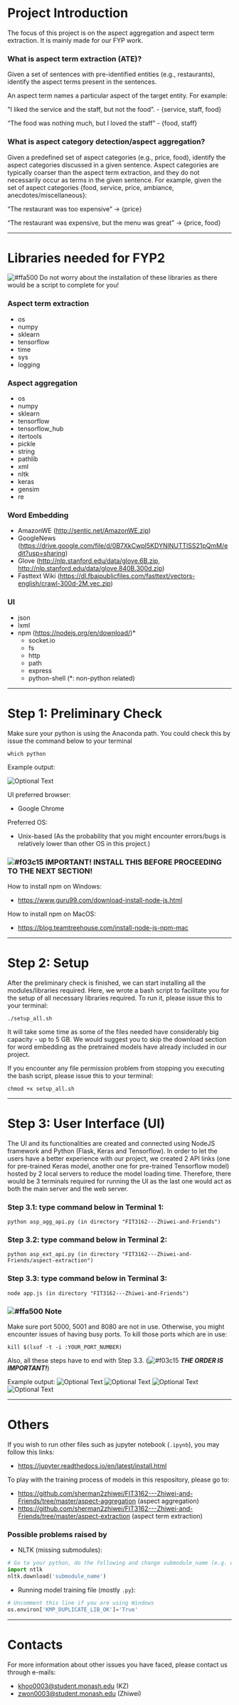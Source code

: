 # Project Introduction
The focus of this project is on the aspect aggregation and aspect term extraction. It is mainly made for our FYP work.

### What is aspect term extraction (ATE)?
Given a set of sentences with pre-identified entities (e.g., restaurants), identify the aspect terms present in the sentences.

An aspect term names a particular aspect of the target entity. For example:

"I liked the service and the staff, but not the food”. -  {service, staff, food}

“The food was nothing much, but I loved the staff” - {food, staff}

### What is aspect category detection/aspect aggregation?
Given a predefined set of aspect categories (e.g., price, food), identify the aspect categories discussed in a given sentence. Aspect categories are typically coarser than the aspect term extraction, and they do not necessarily occur as terms in the given sentence. For example, given the set of aspect categories {food, service, price, ambiance, anecdotes/miscellaneous}:

“The restaurant was too expensive”  → {price}

“The restaurant was expensive, but the menu was great” → {price, food}

***

# Libraries needed for FYP2
![#ffa500](https://placehold.it/15/ffa500/000000?text=+) Do not worry about the installation of these libraries as there would be a script to complete for you!

### Aspect term extraction
  - os
  - numpy
  - sklearn
  - tensorflow
  - time
  - sys
  - logging

### Aspect aggregation
  - os
  - numpy
  - sklearn
  - tensorflow
  - tensorflow_hub
  - itertools
  - pickle
  - string
  - pathlib
  - xml
  - nltk
  - keras
  - gensim
  - re

### Word Embedding
  - AmazonWE (http://sentic.net/AmazonWE.zip)
  - GoogleNews (https://drive.google.com/file/d/0B7XkCwpI5KDYNlNUTTlSS21pQmM/edit?usp=sharing)
  - Glove (http://nlp.stanford.edu/data/glove.6B.zip, http://nlp.stanford.edu/data/glove.840B.300d.zip)
  - Fasttext Wiki (https://dl.fbaipublicfiles.com/fasttext/vectors-english/crawl-300d-2M.vec.zip)

### UI
  - json
  - lxml
  - npm (https://nodejs.org/en/download/)*
    - socket.io
    - fs
    - http
    - path
    - express
    - python-shell
(*: non-python related)

*** 

# Step 1: Preliminary Check
Make sure your python is using the Anaconda path. You could check this by issue the command below to your terminal

```
which python
```

Example output:

![Optional Text](./images/check_python_path.png)

UI preferred browser:
- Google Chrome

Preferred OS:
- Unix-based (As the probability that you might encounter errors/bugs is relatively lower than other OS in this project.)

### ![#f03c15](https://placehold.it/15/f03c15/000000?text=+) IMPORTANT! INSTALL THIS BEFORE PROCEEDING TO THE NEXT SECTION!
How to install npm on Windows:
- https://www.guru99.com/download-install-node-js.html

How to install npm on MacOS:
- https://blog.teamtreehouse.com/install-node-js-npm-mac

***

# Step 2: Setup
After the preliminary check is finished, we can start installing all the modules/libraries required. 
Here, we wrote a bash script to facilitate you for the setup of all necessary libraries required. To run it, please issue this to your terminal:

```
./setup_all.sh
```

It will take some time as some of the files needed have considerably big capacity - up to 5 GB. We would suggest you to skip the download section for word embedding as the pretrained models have already included in our project.

If you encounter any file permission problem from stopping you executing the bash script, please issue this to your terminal:

```
chmod +x setup_all.sh
```

***

# Step 3: User Interface (UI)
The UI and its functionalities are created and connected using NodeJS framework and Python (Flask, Keras and Tensorflow). 
In order to let the users have a better experience with our project, we created 2 API links (one for pre-trained Keras model, another one for pre-trained Tensorflow model) hosted by 2 local servers to reduce the model loading time.
Therefore, there would be 3 terminals required for running the UI as the last one would act as both the main server and the web server.

### Step 3.1: type command below in Terminal 1:
```
python asp_agg_api.py (in directory "FIT3162---Zhiwei-and-Friends")
```

### Step 3.2: type command below in Terminal 2:
```
python asp_ext_api.py (in directory "FIT3162---Zhiwei-and-Friends/aspect-extraction")
```

### Step 3.3: type command below in Terminal 3:
```
node app.js (in directory "FIT3162---Zhiwei-and-Friends")
```

### ![#ffa500](https://placehold.it/15/ffa500/000000?text=+) Note
Make sure port 5000, 5001 and 8080 are not in use. Otherwise, you might encounter issues of having busy ports. To kill those ports which are in use:

```
kill $(lsof -t -i :YOUR_PORT_NUMBER)
```

Also, all these steps have to end with Step 3.3. (![#f03c15](https://placehold.it/15/f03c15/000000?text=+) ***THE ORDER IS IMPORTANT!***)

Example output:
![Optional Text](./images/ui_example1.png)
![Optional Text](./images/ui_example2.png)
![Optional Text](./images/ui_example3.png)
![Optional Text](./images/ui_example4.png)

***

# Others
If you wish to run other files such as jupyter notebook (`.ipynb`), you may follow this links:
- https://jupyter.readthedocs.io/en/latest/install.html 

To play with the training process of models in this respository, please go to:
- https://github.com/sherman2zhiwei/FIT3162---Zhiwei-and-Friends/tree/master/aspect-aggregation (aspect aggregation)
- https://github.com/sherman2zhiwei/FIT3162---Zhiwei-and-Friends/tree/master/aspect-extraction (aspect term extraction)

### Possible problems raised by 
- NLTK (missing submodules):
``` python
# Go to your python, do the following and change submodule_name (e.g. wordnet, stopwords...)
import ntlk
nltk.download('submodule_name')
```

- Running model training file (mostly `.py`):
```python
# Uncomment this line if you are using Windows
os.environ['KMP_DUPLICATE_LIB_OK']='True'
```

***
# Contacts
For more information about other issues you have faced, please contact us through e-mails:
- khoo0003@student.monash.edu (KZ)
- zwon0003@student.monash.edu (Zhiwei)

